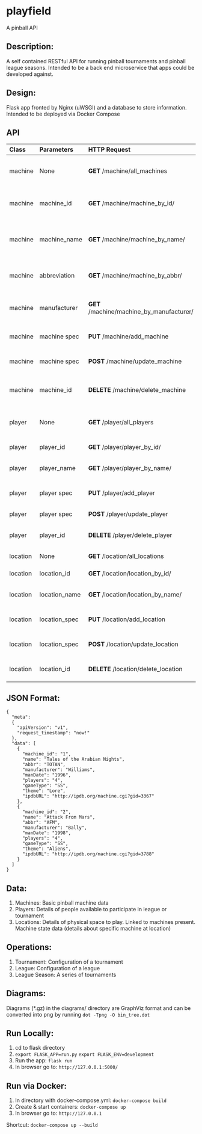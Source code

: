 playfield
=========
A pinball API

Description:
------------
A self contained RESTful API for running pinball tournaments and pinball league seasons.  Intended to be a back end 
microservice that apps could be developed against.

Design:
-------
Flask app fronted by Nginx (uWSGI) and a database to store information.
Intended to be deployed via Docker Compose

API
---
|Class       | Parameters | HTTP Request   | Description  |
| :--------- |:---------| :------------- | :----------: |
| machine  | None         | **GET** /machine/all_machines                           | List all machines currently added     |
| machine  | machine_id   | **GET** /machine/machine_by_id/<id>                      | Get machines with provided id         |
| machine  | machine_name | **GET** /machine/machine_by_name/<name>                 | Get machines with provided name       |
| machine  | abbreviation | **GET** /machine/machine_by_abbr/<abbr>                 | Get machines with specific abbr       |
| machine  | manufacturer | **GET** /machine/machine_by_manufacturer/<manufacturer> | Get machines by provided manufacturer |
| machine  | machine spec | **PUT** /machine/add_machine                            | Add new machine to database           |
| machine  | machine spec | **POST** /machine/update_machine                        | Update machine details                |
| machine  | machine_id   | **DELETE** /machine/delete_machine                      | Remove machine from database          |
| player   | None         | **GET** /player/all_players                             | List all players currently added      |
| player   | player_id    | **GET** /player/player_by_id/<id>                       | Lookup player by id                   |
| player   | player_name  | **GET** /player/player_by_name/<name>                   | Lookup player by name                 |
| player   | player spec  | **PUT** /player/add_player                              | Add new player to database            |
| player   | player spec  | **POST** /player/update_player                          | Update player details                 |
| player   | player_id    | **DELETE** /player/delete_player                        | Delete player from database           |
| location | None         | **GET** /location/all_locations                         | List all locations                    |
| location | location_id  | **GET** /location/location_by_id/<id>                   | List location by id                   |
| location | location_name| **GET** /location/location_by_name/<name>               | List location by specific name        |
| location | location_spec| **PUT** /location/add_location                          | Add new location to database          |
| location | location_spec| **POST** /location/update_location                      | Update location details               |
| location | location_id  | **DELETE** /location/delete_location                    | Delete location from database         |

JSON Format:
------------
```
{
  "meta": 
  {
  	"apiVersion": "v1",
	"request_timestamp": "now!"
  },
  "data": [
    {
      "machine_id": "1",
      "name": "Tales of the Arabian Nights",
      "abbr": "TOTAN",
      "manufacturer": "Williams",
      "manDate": "1996",
      "players": "4",
      "gameType": "SS",
      "theme": "Lore",
      "ipdbURL": "http://ipdb.org/machine.cgi?gid=3367"
	},
	{
      "machine_id": "2",
      "name": "Attack From Mars",
      "abbr": "AFM",
      "manufacturer": "Bally",
      "manDate": "1998",
      "players": "4",
      "gameType": "SS",
      "theme": "Aliens",
      "ipdbURL": "http://ipdb.org/machine.cgi?gid=3788"
	}
  ]
}
```


Data:
-----
1.  Machines:  Basic pinball machine data
2.  Players:  Details of people available to participate in league or tournament
3.  Locations:  Details of physical space to play.  Linked to machines present.  Machine state data (details about specific machine at location)

Operations:
-----------
1.  Tournament:  Configuration of a tournament
2.  League:  Configuration of a league
3.  League Season:  A series of tournaments

Diagrams:
---------
Diagrams (*.gz) in the diagrams/ directory are GraphViz format and can be converted into png by running `dot -Tpng -O bin_tree.dot`

Run Locally:
------------
1.  cd to flask directory
2.  `export FLASK_APP=run.py`
    `export FLASK_ENV=development`
3.  Run the app: `flask run`
4.  In browser go to: `http://127.0.0.1:5000/`

Run via Docker:
--------------
1.  In directory with docker-compose.yml: `docker-compose build`
2.  Create & start containers: `docker-compose up`
3.  In browser go to: `http://127.0.0.1`

Shortcut: `docker-compose up --build`